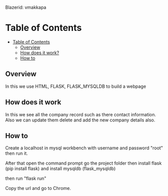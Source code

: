 Blazerid: vmakkapa

# Table of Contents

- [Table of Contents](#table-of-contents)
  - [Overview](#overview)
  - [How does it work?](#how-does-it-work)
  - [How to](#how-to)

 ## Overview
   In this we use HTML, FLASK, FLASK_MYSQLDB to build a webpage

 ## How does it work
 In this we see all the company record such as there contact information. Also we can update them delete and add the new company details also. 

   ## How to
  Create a localhost in mysql workbench with username and password "root" then run it.

  After that open the command prompt go the project folder then install flask (pip install flask) and install mysqldb (flask_mysqldb) 

  then run
   "flask run"

Copy the url and go to Chrome.